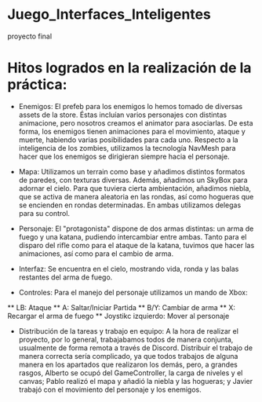 # Juego_Interfaces_Inteligentes
proyecto final

# Hitos logrados en la realización de la práctica:
 
 * Enemigos: El prefeb para los enemigos lo hemos tomado de diversas assets de la store. Éstas incluían varios personajes con distintas
 animacione, pero nosotros creamos el animator para asociarlas. De esta forma, los enemigos tienen animaciones para el movimiento, ataque
 y muerte, habiendo varias posibilidades para cada uno. Respecto a la inteligencia de los zombies, utilizamos la tecnología NavMesh para 
 hacer que los enemigos se dirigieran siempre hacia el personaje.
 
 * Mapa: Utilizamos un terrain como base y añadimos distintos formatos de paredes, con texturas diversas. Además, añadimos un SkyBox para
 adornar el cielo. Para que tuviera cierta ambientación, añadimos niebla, que se activa de manera aleatoria en las rondas, así como hogueras
 que se encienden en rondas determinadas. En ambas utilizamos delegas para su control.
 
 * Personaje: El "protagonista" dispone de dos armas distintas: un arma de fuego y una katana, pudiendo intercambiar entre ambas. Tanto para
 el disparo del rifle como para el ataque de la katana, tuvimos que hacer las animaciones, así como para el cambio de arma.
 
 * Interfaz: Se encuentra en el cielo, mostrando vida, ronda y las balas restantes del arma de fuego. 
 
 * Controles: Para el manejo del personaje utilizamos un mando de Xbox:
 
 ** LB: Ataque
 ** A: Saltar/Iniciar Partida
 ** B/Y: Cambiar de arma
 ** X: Recargar el arma de fuego
 ** Joystikc izquierdo: Mover al personaje
 
 * Distribución de la tareas y trabajo en equipo: A la hora de realizar el proyecto, por lo general, trabajabamos todos de manera conjunta, 
 usualmente de forma remota a través de Discord. Distribuir el trabajo de manera correcta sería complicado, ya que todos trabajos de alguna
 manera en los apartados que realizaron los demás, pero, a grandes rasgos, Alberto se ocupó del GameController, la carga de niveles y 
 el canvas; Pablo realizó el mapa y añadió la niebla y las hogueras; y Javier trabajó con el movimiento del personaje y los enemigos.
